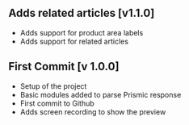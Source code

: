 ## Adds related articles [v1.1.0]
- Adds support for product area labels
- Adds support for related articles

## First Commit [v 1.0.0]
- Setup of the project
- Basic modules added to parse Prismic response
- First commit to Github
- Adds screen recording to show the preview